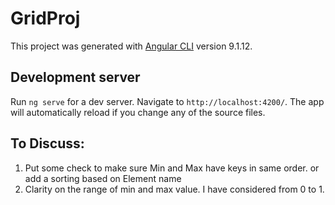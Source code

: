 # GridProj

This project was generated with [Angular CLI](https://github.com/angular/angular-cli) version 9.1.12.

## Development server

Run `ng serve` for a dev server. Navigate to `http://localhost:4200/`. The app will automatically reload if you change any of the source files.

## To Discuss:

1. Put some check to make sure Min and Max have keys in same order. or add a sorting based on Element name
2. Clarity on the range of min and max value. I have considered from 0 to 1.